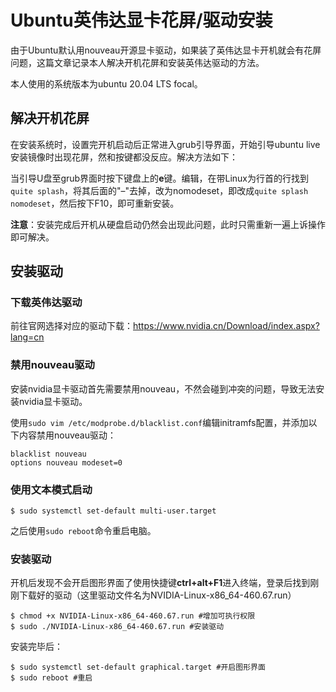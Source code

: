 # Ubuntu英伟达显卡花屏/驱动安装

由于Ubuntu默认用nouveau开源显卡驱动，如果装了英伟达显卡开机就会有花屏问题，这篇文章记录本人解决开机花屏和安装英伟达驱动的方法。

本人使用的系统版本为ubuntu 20.04 LTS focal。

## 解决开机花屏

在安装系统时，设置完开机启动后正常进入grub引导界面，开始引导ubuntu live安装镜像时出现花屏，然和按键都没反应。解决方法如下：

当引导U盘至grub界面时按下键盘上的**e**键。编辑，在带Linux为行首的行找到`quite splash`，将其后面的"–"去掉，改为nomodeset，即改成`quite splash nomodeset`，然后按下F10，即可重新安装。

**注意**：安装完成后开机从硬盘启动仍然会出现此问题，此时只需重新一遍上诉操作即可解决。

## 安装驱动

### 下载英伟达驱动

前往官网选择对应的驱动下载：https://www.nvidia.cn/Download/index.aspx?lang=cn

### 禁用nouveau驱动

安装nvidia显卡驱动首先需要禁用nouveau，不然会碰到冲突的问题，导致无法安装nvidia显卡驱动。

使用`sudo vim /etc/modprobe.d/blacklist.conf`编辑initramfs配置，并添加以下内容禁用nouveau驱动：

```shell
blacklist nouveau
options nouveau modeset=0
```

### 使用文本模式启动

```shell
$ sudo systemctl set-default multi-user.target
```

之后使用`sudo reboot`命令重启电脑。

### 安装驱动

开机后发现不会开启图形界面了使用快捷键**ctrl+alt+F1**进入终端，登录后找到刚刚下载好的驱动（这里驱动文件名为NVIDIA-Linux-x86_64-460.67.run）

```shell
$ chmod +x NVIDIA-Linux-x86_64-460.67.run #增加可执行权限
$ sudo ./NVIDIA-Linux-x86_64-460.67.run #安装驱动
```

安装完毕后：

```shell
$ sudo systemctl set-default graphical.target #开启图形界面
$ sudo reboot #重启
```



